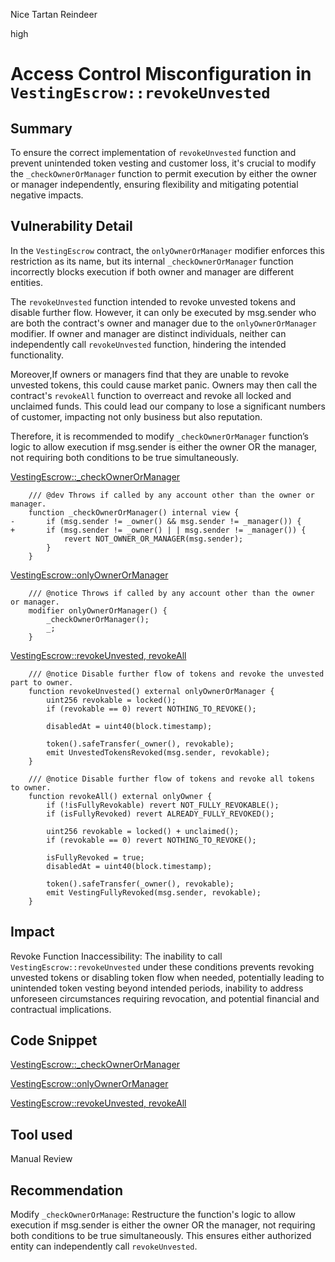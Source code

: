 Nice Tartan Reindeer

high

# Access Control Misconfiguration in `VestingEscrow::revokeUnvested`

## Summary

To ensure the correct implementation of `revokeUnvested` function and prevent unintended token vesting and customer loss, it's crucial to modify the `_checkOwnerOrManager` function to permit execution by either the owner or manager independently, ensuring flexibility and mitigating potential negative impacts.

## Vulnerability Detail

In the `VestingEscrow` contract, the `onlyOwnerOrManager` modifier enforces this restriction as its name, but its internal `_checkOwnerOrManager` function incorrectly blocks execution if both owner and manager are different entities.

The 	`revokeUnvested` function intended to revoke unvested tokens and disable further flow. However, it can only be executed by msg.sender who are both the contract's owner and manager due to the `onlyOwnerOrManager` modifier. If owner and manager are distinct individuals, neither can independently call `revokeUnvested` function, hindering the intended functionality.

Moreover,If owners or managers find that they are unable to revoke unvested tokens, this could cause market panic. Owners may then call the contract's `revokeAll` function to overreact and revoke all locked and unclaimed funds. This could lead our company to lose a significant numbers of customer, impacting not only business but also reputation.

Therefore, it is recommended to modify `_checkOwnerOrManager` function’s logic to allow execution if msg.sender is either the owner OR the manager, not requiring both conditions to be true simultaneously.

[VestingEscrow::_checkOwnerOrManager](https://github.com/sherlock-audit/2024-01-rio-vesting-escrow/blob/main/rio-vesting-escrow/src/VestingEscrow.sol#L245C1-L250C6)
```solidity
    /// @dev Throws if called by any account other than the owner or manager.
    function _checkOwnerOrManager() internal view {
-       if (msg.sender != _owner() && msg.sender != _manager()) {
+       if (msg.sender != _owner() | | msg.sender != _manager()) {
            revert NOT_OWNER_OR_MANAGER(msg.sender);
        }
    }
```
[VestingEscrow::onlyOwnerOrManager](https://github.com/sherlock-audit/2024-01-rio-vesting-escrow/blob/main/rio-vesting-escrow/src/VestingEscrow.sol#L71C1-L75C6)
```solidity
    /// @notice Throws if called by any account other than the owner or manager.
    modifier onlyOwnerOrManager() {
        _checkOwnerOrManager();
        _;
    }
```
[VestingEscrow::revokeUnvested, revokeAll](https://github.com/sherlock-audit/2024-01-rio-vesting-escrow/blob/main/rio-vesting-escrow/src/VestingEscrow.sol#L165C1-L189C6)
```solidity
    /// @notice Disable further flow of tokens and revoke the unvested part to owner.
    function revokeUnvested() external onlyOwnerOrManager {
        uint256 revokable = locked();
        if (revokable == 0) revert NOTHING_TO_REVOKE();

        disabledAt = uint40(block.timestamp);

        token().safeTransfer(_owner(), revokable);
        emit UnvestedTokensRevoked(msg.sender, revokable);
    }

    /// @notice Disable further flow of tokens and revoke all tokens to owner.
    function revokeAll() external onlyOwner {
        if (!isFullyRevokable) revert NOT_FULLY_REVOKABLE();
        if (isFullyRevoked) revert ALREADY_FULLY_REVOKED();

        uint256 revokable = locked() + unclaimed();
        if (revokable == 0) revert NOTHING_TO_REVOKE();

        isFullyRevoked = true;
        disabledAt = uint40(block.timestamp);

        token().safeTransfer(_owner(), revokable);
        emit VestingFullyRevoked(msg.sender, revokable);
    }
```

## Impact

Revoke Function Inaccessibility: The inability to call `VestingEscrow::revokeUnvested` under these conditions prevents revoking unvested tokens or disabling token flow when needed, potentially leading to unintended token vesting beyond intended periods, inability to address unforeseen circumstances requiring revocation, and potential financial and contractual implications.

## Code Snippet

[VestingEscrow::_checkOwnerOrManager](https://github.com/sherlock-audit/2024-01-rio-vesting-escrow/blob/main/rio-vesting-escrow/src/VestingEscrow.sol#L245C1-L250C6)

[VestingEscrow::onlyOwnerOrManager](https://github.com/sherlock-audit/2024-01-rio-vesting-escrow/blob/main/rio-vesting-escrow/src/VestingEscrow.sol#L71C1-L75C6)

[VestingEscrow::revokeUnvested, revokeAll](https://github.com/sherlock-audit/2024-01-rio-vesting-escrow/blob/main/rio-vesting-escrow/src/VestingEscrow.sol#L165C1-L189C6)

## Tool used

Manual Review

## Recommendation

Modify `_checkOwnerOrManage`: Restructure the function's logic to allow execution if msg.sender is either the owner OR the manager, not requiring both conditions to be true simultaneously. This ensures either authorized entity can independently call `revokeUnvested`.
